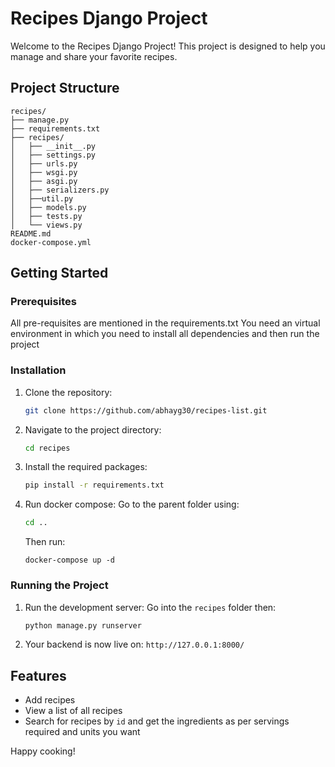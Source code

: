 # Recipes Django Project

Welcome to the Recipes Django Project! This project is designed to help you manage and share your favorite recipes.

## Project Structure

```
recipes/
├── manage.py
├── requirements.txt
├── recipes/
│   ├── __init__.py
│   ├── settings.py
│   ├── urls.py
│   ├── wsgi.py
│   ├── asgi.py
│   ├── serializers.py
│   ├──util.py
│   ├── models.py
│   ├── tests.py
│   └── views.py
README.md
docker-compose.yml
```

## Getting Started

### Prerequisites

All pre-requisites are mentioned in the requirements.txt
You need an virtual environment in which you need to install all dependencies and then run the project

### Installation

1. Clone the repository:
    ```sh
    git clone https://github.com/abhayg30/recipes-list.git
    ```
2. Navigate to the project directory:
    ```sh
    cd recipes
    ```
3. Install the required packages:
    ```sh
    pip install -r requirements.txt
    ```
4. Run docker compose:
   Go to the parent folder using:
   ```sh
   cd ..
   ```
   Then run:
   ```
   docker-compose up -d
   ```

### Running the Project

1. Run the development server:
   Go into the `recipes` folder then:
    ```sh
    python manage.py runserver
    ```
3. Your backend is now live on:  `http://127.0.0.1:8000/`

## Features

- Add recipes
- View a list of all recipes
- Search for recipes by `id` and get the ingredients as per servings required and units you want

Happy cooking!
